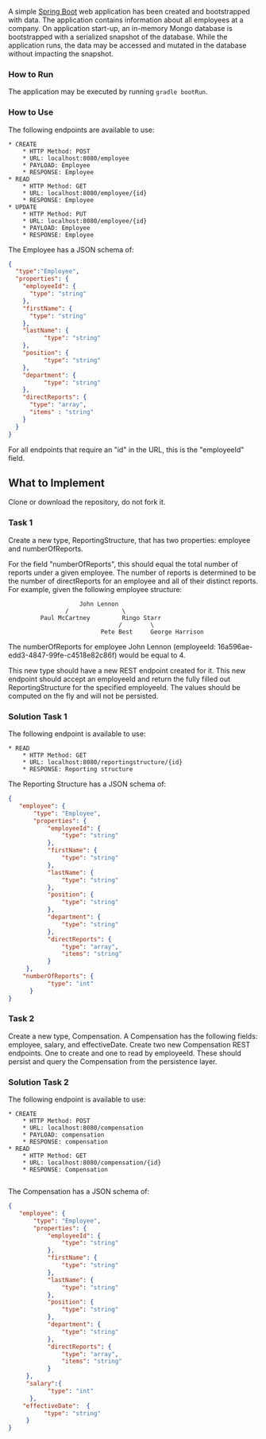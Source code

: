 
A simple [Spring Boot](https://projects.spring.io/spring-boot/) web application has been created and bootstrapped 
with data. The application contains information about all employees at a company. On application start-up, an in-memory 
Mongo database is bootstrapped with a serialized snapshot of the database. While the application runs, the data may be
accessed and mutated in the database without impacting the snapshot.

### How to Run
The application may be executed by running `gradle bootRun`.

### How to Use
The following endpoints are available to use:
```
* CREATE
    * HTTP Method: POST 
    * URL: localhost:8080/employee
    * PAYLOAD: Employee
    * RESPONSE: Employee
* READ
    * HTTP Method: GET 
    * URL: localhost:8080/employee/{id}
    * RESPONSE: Employee
* UPDATE
    * HTTP Method: PUT 
    * URL: localhost:8080/employee/{id}
    * PAYLOAD: Employee
    * RESPONSE: Employee
```
The Employee has a JSON schema of:
```json
{
  "type":"Employee",
  "properties": {
    "employeeId": {
      "type": "string"
    },
    "firstName": {
      "type": "string"
    },
    "lastName": {
          "type": "string"
    },
    "position": {
          "type": "string"
    },
    "department": {
          "type": "string"
    },
    "directReports": {
      "type": "array",
      "items" : "string"
    }
  }
}
```
For all endpoints that require an "id" in the URL, this is the "employeeId" field.

## What to Implement
Clone or download the repository, do not fork it.

### Task 1
Create a new type, ReportingStructure, that has two properties: employee and numberOfReports.

For the field "numberOfReports", this should equal the total number of reports under a given employee. The number of 
reports is determined to be the number of directReports for an employee and all of their distinct reports. For example, 
given the following employee structure:
```
                    John Lennon
                /               \
         Paul McCartney         Ringo Starr
                               /        \
                          Pete Best     George Harrison
```
The numberOfReports for employee John Lennon (employeeId: 16a596ae-edd3-4847-99fe-c4518e82c86f) would be equal to 4. 

This new type should have a new REST endpoint created for it. This new endpoint should accept an employeeId and return 
the fully filled out ReportingStructure for the specified employeeId. The values should be computed on the fly and will 
not be persisted.

### Solution Task 1
The following endpoint is available to use:
```
* READ
    * HTTP Method: GET 
    * URL: localhost:8080/reportingstructure/{id}
    * RESPONSE: Reporting structure
```
The Reporting Structure has a JSON schema of:
```json
{
   "employee": {
       "type": "Employee",
       "properties": {
           "employeeId": {
               "type": "string"
           },
           "firstName": {
               "type": "string"
           },
           "lastName": {
               "type": "string"
           },
           "position": {
               "type": "string"
           },
           "department": {
               "type": "string"
           },
           "directReports": {
               "type": "array",
               "items": "string"
           }
     },
    "numberOfReports": {
           "type": "int"
      }
}
```

### Task 2
Create a new type, Compensation. A Compensation has the following fields: employee, salary, and effectiveDate. Create 
two new Compensation REST endpoints. One to create and one to read by employeeId. These should persist and query the 
Compensation from the persistence layer.

### Solution Task 2
The following endpoint is available to use:
```
* CREATE
    * HTTP Method: POST 
    * URL: localhost:8080/compensation
    * PAYLOAD: compensation
    * RESPONSE: compensation
* READ
    * HTTP Method: GET 
    * URL: localhost:8080/compensation/{id}
    * RESPONSE: Compensation
 
```
The Compensation has a JSON schema of:
```json
{
   "employee": {
       "type": "Employee",
       "properties": {
           "employeeId": {
               "type": "string"
           },
           "firstName": {
               "type": "string"
           },
           "lastName": {
               "type": "string"
           },
           "position": {
               "type": "string"
           },
           "department": {
               "type": "string"
           },
           "directReports": {
               "type": "array",
               "items": "string"
           }
     },
     "salary":{
           "type": "int"
      },
    "effectiveDate":  {
          "type": "string"
     }
}
```
